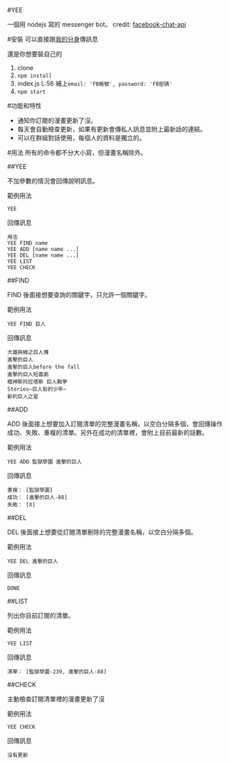 #YEE

一個用 nodejs 寫的 messenger bot。
credit: [facebook-chat-api](https://github.com/Schmavery/facebook-chat-api)

#安裝
可以直接跟[我的分身](https://www.facebook.com/profile.php?id=100014700733601&fref=ts)傳訊息

還是你想要裝自己的

1. clone
2. ```npm install```
3. index.js L:56 補上```email: 'FB帳號', password: 'FB密碼'```
4. ```npm start```

#功能和特性

- 通知你訂閱的漫畫更新了沒。
- 每天會自動檢查更新，如果有更新會傳私人訊息並附上最新話的連結。
- 可以在群組對話使用，每個人的資料是獨立的。

#用法
所有的命令都不分大小寫，但漫畫名稱除外。

##YEE

不加參數的情況會回傳說明訊息。

範例用法

```
YEE
```

回傳訊息

```
用法
YEE FIND name
YEE ADD [name name ...]
YEE DEL [name name ...]
YEE LIST
YEE CHECK
```

##FIND

FIND 後面接想要查詢的關鍵字，只允許一個關鍵字。

範例用法

```
YEE FIND 巨人
```

回傳訊息

```
大雄與綠之巨人傳
進擊的巨人
進擊的巨人before the fall
進擊的巨人短喜劇
槍神斯托拉塔斯 巨人戰爭
Stories~巨人街的少年~
新約巨人之星
```

##ADD

ADD 後面接上想要加入訂閱清單的完整漫畫名稱，以空白分隔多個，會回傳操作成功、失敗、重複的清單。另外在成功的清單裡，會附上目前最新的話數。

範例用法

```
YEE ADD 監獄學園 進擊的巨人
```

回傳訊息

```
重複： [監獄學園]
成功： [進擊的巨人-88]
失敗： [X]
```

##DEL

DEL 後面接上想要從訂閱清單刪除的完整漫畫名稱，以空白分隔多個。

範例用法

```
YEE DEL 進擊的巨人
```

回傳訊息

```
DONE
```

##LIST

列出你目前訂閱的清單。

範例用法

```
YEE LIST
```

回傳訊息

```
清單： [監獄學園-239, 進擊的巨人-88]
```

##CHECK

主動檢查訂閱清單裡的漫畫更新了沒

範例用法

```
YEE CHECK
```

回傳訊息

```
沒有更新
```

